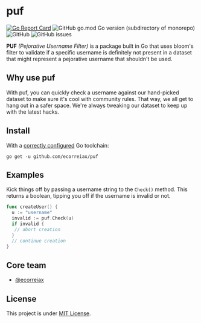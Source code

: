 # puf

[![Go Report Card](https://goreportcard.com/badge/github.com/ecorreiax/puf)](https://goreportcard.com/report/github.com/ecorreiax/puf)
![GitHub go.mod Go version (subdirectory of monorepo)](https://img.shields.io/github/go-mod/go-version/ecorreiax/puf)
![GitHub](https://img.shields.io/github/license/ecorreiax/puf)
![GitHub issues](https://img.shields.io/github/issues/ecorreiax/puf)

**PUF** _(Pejorative Username Filter)_ is a package built in Go that uses bloom's filter to validate if a specific username is definitely not present in a dataset that might represent a pejorative username that shouldn't be used.  

## Why use puf

With puf, you can quickly check a username against our hand-picked dataset to make sure it's cool with community rules. That way, we all get to hang out in a safer space. We're always tweaking our dataset to keep up with the latest hacks.

## Install

With a [correctly configured](https://go.dev/doc/install#testing) Go toolchain:

```
go get -u github.com/ecorreiax/puf
```

## Examples

Kick things off by passing a username string to the `Check()` method. This returns a boolean, tipping you off if the username is invalid or not.

```go
func createUser() {
  u := "username"
  invalid := puf.Check(u)
  if invalid {
   // abort creation
  }
  // continue creation
}
```

## Core team

- [@ecorreiax](https://github.com/ecorreiax)


## License

This project is under [MIT License](https://github.com/ecorreiax/puf/blob/main/LICENSE).
